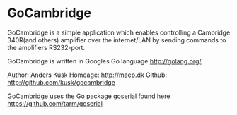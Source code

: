 GoCambridge
===========

GoCambridge is a simple application which enables controlling a Cambridge 340R(and others)
amplifier over the internet/LAN by sending commands to the amplifiers RS232-port.

GoCambridge is written in Googles Go language http://golang.org/

Author: Anders Kusk
Homeage: http://maep.dk
Github: http://github.com/kusk/gocambridge

GoCambridge uses the Go package goserial found here https://github.com/tarm/goserial
